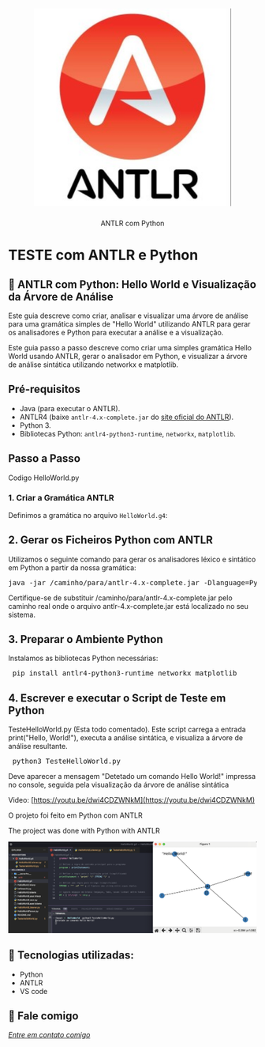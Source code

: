 <h1 align="center">
    <img width="400" src="antlr.png" />
</h1>


<p align="center">
ANTLR com Python

# TESTE com ANTLR e Python
    

</p>

📌 ANTLR com Python: Hello World e Visualização da Árvore de Análise
------------------
Este guia descreve como criar, analisar e visualizar uma árvore de análise para uma gramática simples de "Hello World" utilizando ANTLR para gerar os analisadores e Python para executar a análise e a visualização.

Este guia passo a passo descreve como criar uma simples gramática Hello World usando ANTLR, gerar o analisador em Python, e visualizar a árvore de análise sintática utilizando networkx e matplotlib.



## Pré-requisitos

- Java (para executar o ANTLR).
- ANTLR4 (baixe `antlr-4.x-complete.jar` do [site oficial do ANTLR](https://www.antlr.org/)).
- Python 3.
- Bibliotecas Python: `antlr4-python3-runtime`, `networkx`, `matplotlib`.

## Passo a Passo

Codigo HelloWorld.py

### 1. Criar a Gramática ANTLR

Definimos a gramática no arquivo `HelloWorld.g4`:
 
## 2. Gerar os Ficheiros Python com ANTLR

Utilizamos o seguinte comando para gerar os analisadores léxico e sintático em Python a partir da nossa gramática:

<pre>java -jar /caminho/para/antlr-4.x-complete.jar -Dlanguage=Python3 HelloWorld.g4 </pre>

Certifique-se de substituir /caminho/para/antlr-4.x-complete.jar pelo caminho real onde o arquivo antlr-4.x-complete.jar está localizado no seu sistema.

## 3. Preparar o Ambiente Python

Instalamos as bibliotecas Python necessárias:

<pre> pip install antlr4-python3-runtime networkx matplotlib </pre>

## 4. Escrever e executar o Script de Teste em Python

TesteHelloWorld.py (Esta todo comentado). Este script carrega a entrada print("Hello, World!"), executa a análise sintática, e visualiza a árvore de análise resultante.

<pre> python3 TesteHelloWorld.py </pre>

Deve aparecer a mensagem "Detetado um comando Hello World!" impressa no console, seguida pela visualização da árvore de análise sintática


Video: [https://youtu.be/dwi4CDZWNkM](https://youtu.be/dwi4CDZWNkM)

O projeto foi feito em Python com ANTLR


The project was done with Python with ANTLR


<img src="print.png" alt="page-home">


🔧 Tecnologias utilizadas:
------------------

- Python
- ANTLR 
- VS code

💬 Fale comigo
------------------
[*Entre em contato comigo*](https://www.linkedin.com/in/ivo-baptista-3712144/)

